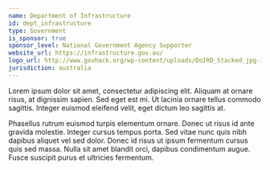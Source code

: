 ```yaml
---
name: Department of Infrastructure
id: dept_infrastructure
type: Government
is_sponsor: true
sponsor_level: National Government Agency Supporter
website_url: https://infrastructure.gov.au/
logo_url: http://www.govhack.org/wp-content/uploads/DoIRD_Stacked_jpg-1.jpg
jurisdiction: australia
---
```


Lorem ipsum dolor sit amet, consectetur adipiscing elit. Aliquam at ornare risus, at dignissim sapien. Sed eget est mi. Ut lacinia ornare tellus commodo sagittis. Integer euismod eleifend velit, eget dictum leo sagittis at.

Phasellus rutrum euismod turpis elementum ornare. Donec ut risus id ante gravida molestie. Integer cursus tempus porta. Sed vitae nunc quis nibh dapibus aliquet vel sed dolor. Donec id risus ut ipsum fermentum cursus quis sed massa. Nulla sit amet blandit orci, dapibus condimentum augue. Fusce suscipit purus et ultricies fermentum.